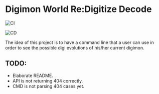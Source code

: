 # Digimon World Re:Digitize Decode

![CI](https://github.com/pmorelli92/digimon-world-3ds-evo-req/workflows/CI/badge.svg)

![CD](https://github.com/pmorelli92/digimon-world-3ds-evo-req/workflows/CD/badge.svg)

The idea of this project is to have a command line that a user can use in order to see the possible digi evolutions of his/her current digimon.

## TODO:

- Elaborate README.
- API is not returning 404 correctly.
- CMD is not parsing 404 cases yet.

